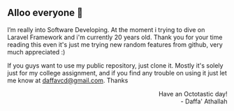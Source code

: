 ## Alloo everyone 👋

I’m really into Software Developing. At the moment i trying to dive on Laravel Framework and i'm currently 20 years old. Thank you for your time reading this even it's just me trying new random features from github, very much appreciated :)

If you guys want to use my public repository, just clone it. Mostly it's solely just for my college assignment, and if you find any trouble on using it just let me know at daffavcd@gmail.com. Thanks

<p align="right">
Have an Octotastic day!<br>
- Daffa' Athallah
</p>

